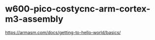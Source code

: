 # w600-pico-costycnc-arm-cortex-m3-assembly

https://armasm.com/docs/getting-to-hello-world/basics/
